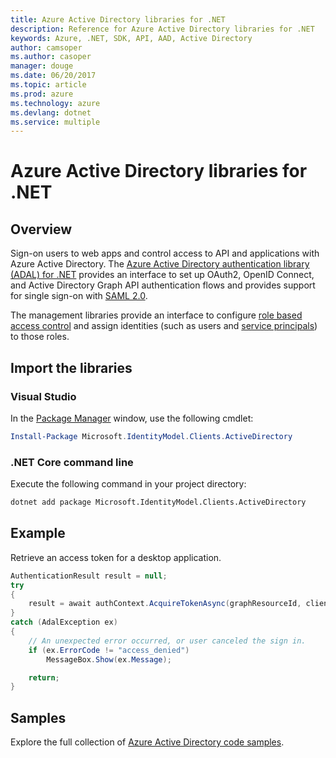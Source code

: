 ```yaml
---
title: Azure Active Directory libraries for .NET
description: Reference for Azure Active Directory libraries for .NET
keywords: Azure, .NET, SDK, API, AAD, Active Directory
author: camsoper
ms.author: casoper
manager: douge
ms.date: 06/20/2017
ms.topic: article
ms.prod: azure
ms.technology: azure
ms.devlang: dotnet
ms.service: multiple
---
```


# Azure Active Directory libraries for .NET

## Overview

Sign-on users to web apps and control access to API and applications with Azure Active Directory. The [Azure Active Directory authentication library (ADAL) for .NET](https://github.com/AzureAD/azure-activedirectory-library-for-dotnet) provides an interface to set up OAuth2, OpenID Connect, and Active Directory Graph API authentication flows and provides support for single sign-on with [SAML 2.0](https://docs.microsoft.com/azure/active-directory/develop/active-directory-saml-protocol-reference).

The management libraries provide an interface to configure [role based access control](https://docs.microsoft.com/azure/active-directory/role-based-access-control-what-is) and assign identities (such as users and [service principals](https://docs.microsoft.com/en-us/azure/active-directory/develop/active-directory-application-objects)) to those roles.

## Import the libraries

### Visual Studio 

In the [Package Manager](https://docs.microsoft.com/dotnet/azure/dotnet-sdk-azure-install?view=azure-dotnet) window, use the following cmdlet:

```powershell
Install-Package Microsoft.IdentityModel.Clients.ActiveDirectory
``` 

### .NET Core command line

Execute the following command in your project directory:

```bash
dotnet add package Microsoft.IdentityModel.Clients.ActiveDirectory
```

## Example

Retrieve an access token for a desktop application.

```csharp
AuthenticationResult result = null;
try
{
    result = await authContext.AcquireTokenAsync(graphResourceId, clientId, redirectUri, new PlatformParameters(PromptBehavior.Auto));
}
catch (AdalException ex)
{
    // An unexpected error occurred, or user canceled the sign in.
    if (ex.ErrorCode != "access_denied")
        MessageBox.Show(ex.Message);

    return;
}
```

## Samples

Explore the full collection of [Azure Active Directory code samples](https://docs.microsoft.com/en-us/azure/active-directory/develop/active-directory-code-samples).